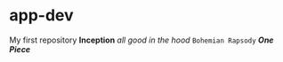 # app-dev
My first repository
**Inception**
*all good in the hood*
`Bohemian Rapsody`
***One Piece***
